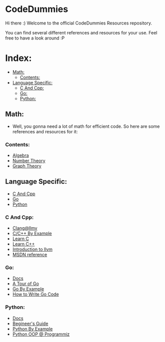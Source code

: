 # CodeDummies

Hi there :)
Welcome to the official CodeDummies Resources repository.

You can find several different references and resources for your use. Feel free to have a look around :P

# Index:
  - [Math:](#math)
    - [Contents:](#contents)
  - [Language Specific:](#language-specific)
    - [C And Cpp:](#c-and-cpp)
    - [Go:](#go)
    - [Python:](#python)

## Math:

* Well, you gonna need a lot of math for efficient code. So here are some references and resources for it:

### Contents:
-  [Algebra](#algebra)
-  [Number Theory](#number-theory)
-  [Graph Theory](#graph-theory)


## Language Specific:
- [C And Cpp](#c-and-cpp)
- [Go](#go)
- [Python](#python)

### C And Cpp:
-  [Clang@llmv](https://clang.llvm.org/get_started.html)
-  [C/C++ By Example](https://www.cbyexample.com/)
-  [Learn C](https://www.learn-c.org/)
-  [Learn C++](https://www.learncpp.com/)
-  [Introduction to llvm](https://llvm.org/docs/GettingStarted.html)
-  [MSDN reference](https://docs.microsoft.com/en-us/cpp/cpp/?view=msvc-160)


### Go:
-  [Docs](https://llvm.org/docs/GettingStarted.html)
-  [A Tour of Go](https://tour.golang.org/welcome/1)
-  [Go By Example](https://gobyexample.com/)
-  [How to Write Go Code](https://golang.org/doc/code.html)

### Python:
-  [Docs](https://www.python.org/doc/)
-  [Begineer's Guide](https://wiki.python.org/moin/BeginnersGuide)
-  [Python By Example](https://www.learnbyexample.org/python/)
-  [Python OOP @ Programmiz](https://www.programiz.com/python-programming/object-oriented-programming)
